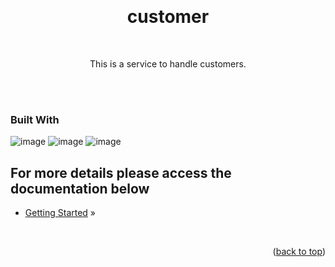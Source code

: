 <a name="readme-top"></a>
<div align="center">
  <br />
  <h1 align="center">customer</h1>
  <p align="center">
  <br />
  
  This is a service to handle customers.

  <br />
  <br />
  </p>
</div>

### Built With

![image](https://img.shields.io/badge/C%23-239120?style=for-the-badge&logo=c-sharp&logoColor=white)
![image](https://img.shields.io/badge/.NET-512BD4?style=for-the-badge&logo=dotnet&logoColor=white)
![image](https://img.shields.io/badge/Swagger-85EA2D?style=for-the-badge&logo=Swagger&logoColor=white)

## For more details please access the documentation below

 - [Getting Started](docs/index.md) »

<br />
<p align="right">(<a href="#readme-top">back to top</a>)</p>

